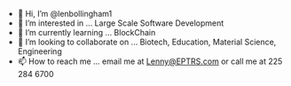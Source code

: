 - 👋 Hi, I’m @lenbollingham1
- 👀 I’m interested in ... Large Scale Software Development
- 🌱 I’m currently learning ... BlockChain
- 💞️ I’m looking to collaborate on ... Biotech, Education, Material Science, Engineering
- 📫 How to reach me ... email me at Lenny@EPTRS.com or call me at 225 284 6700

<!---
lenbollingham1/lenbollingham1 is a ✨ special ✨ repository because its `README.md` (this file) appears on your GitHub profile.
You can click the Preview link to take a look at your changes.
--->
